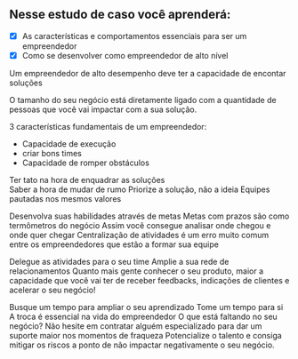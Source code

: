 ## Nesse estudo de caso você aprenderá:

- [x] As características e comportamentos essenciais para ser um empreendedor
- [x] Como se desenvolver como empreendedor de alto nível

Um empreendedor de alto desempenho deve ter a capacidade de encontar soluções

O tamanho do seu negócio está diretamente ligado com a quantidade de pessoas
que você vai impactar com a sua solução.

3 características fundamentais de um empreendedor:
* Capacidade de execução
* criar bons times
* Capacidade de romper obstáculos

Ter tato na hora de enquadrar as soluções<br>
Saber a hora de mudar de rumo
Priorize a solução, não a ideia
Equipes pautadas nos mesmos valores

Desenvolva suas habilidades através de metas
Metas com prazos são como termômetros do negócio
Assim você consegue analisar onde chegou e onde quer chegar
Centralização de atividades é um erro muito comum entre os empreendedores
que estão a formar sua equipe

Delegue as atividades para o seu time
Amplie a sua rede de relacionamentos
Quanto mais gente conhecer o seu produto, maior a capacidade que você vai ter
de receber feedbacks, indicações de clientes e acelerar o seu negócio!

Busque um tempo para ampliar o seu aprendizado
Tome um tempo para si
A troca é essencial na vida do empreendedor
O que está faltando no seu negócio?
Não hesite em contratar alguém especializado para dar um suporte maior nos
momentos de fraqueza
Potencialize o talento e consiga mitigar os riscos a ponto de não
impactar negativamente o seu negócio.